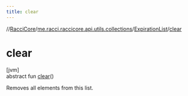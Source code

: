 ```yaml
---
title: clear
---
```

//[RacciCore](../../../index.html)/[me.racci.raccicore.api.utils.collections](../index.html)/[ExpirationList](index.html)/[clear](clear.html)



# clear



[jvm]\
abstract fun [clear](clear.html)()



Removes all elements from this list.





